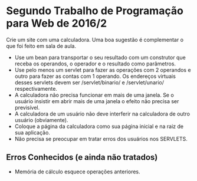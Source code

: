 # Segundo Trabalho de Programação para Web de 2016/2

Crie um site com uma calculadora. Uma boa sugestão é complementar o que foi feito em sala de aula.

* Use um bean para transportar o seu resultado com um construtor que receba os operandos, o operador e o resultado como parâmetros.
* Use pelo menos um servlet para fazer as operações com 2 operandos e outro para fazer as contas com 1 operando. Os endereços virtuais desses servlets devem ser <sua aplicacao>/servlet/binario/<nome do servlet> e <sua aplicacao>/servlet/unario/<nome do servlet> respectivamente.
* A calculadora não precisa funcionar em mais de uma janela. Se o usuário insistir em abrir mais de uma janela o efeito não precisa ser previsível.
* A calculadora de um usuário não deve interferir na calculadora de outro usuário (obviamente).
* Coloque a página da calculadora como sua página inicial e na raiz de sua aplicação.
* Não precisa se preocupar em tratar erros dos usuários nos SERVLETS.

## Erros Conhecidos (e ainda não tratados)
* Memória de cálculo esquece operações anteriores.
